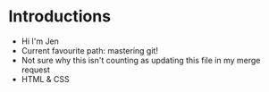 Introductions
===============
* Hi I'm Jen
* Current favourite path: mastering git!
* Not sure why this isn't counting as updating this file in my merge request
* HTML & CSS